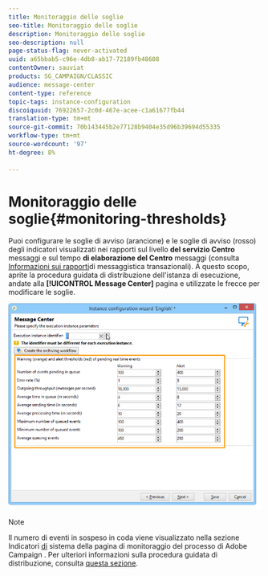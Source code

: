 ```yaml
---
title: Monitoraggio delle soglie
seo-title: Monitoraggio delle soglie
description: Monitoraggio delle soglie
seo-description: null
page-status-flag: never-activated
uuid: a65bbab5-c96e-4db8-ab17-72189fb48608
contentOwner: sauviat
products: SG_CAMPAIGN/CLASSIC
audience: message-center
content-type: reference
topic-tags: instance-configuration
discoiquuid: 76922657-2c0d-467e-acee-c1a61677fb44
translation-type: tm+mt
source-git-commit: 70b143445b2e77128b9404e35d96b39694d55335
workflow-type: tm+mt
source-wordcount: '97'
ht-degree: 8%

---
```



# Monitoraggio delle soglie{#monitoring-thresholds}

Puoi configurare le soglie di avviso (arancione) e le soglie di avviso (rosso) degli indicatori visualizzati nei rapporti sul livello **del servizio Centro** messaggi e sul tempo **di elaborazione del Centro** messaggi (consulta [Informazioni sui rapporti](../../message-center/using/about-transactional-messaging-reports.md)di messaggistica transazionali). A questo scopo, aprite la procedura guidata di distribuzione dell&#39;istanza di esecuzione, andate alla **[!UICONTROL Message Center]** pagina e utilizzate le frecce per modificare le soglie.

![](assets/messagecenter_monitor_events_001.png)

>[!NOTE]
>
>Il numero di eventi in sospeso in coda viene visualizzato nella sezione Indicatori [di](../../production/using/monitoring-processes.md#system-indicators) sistema della pagina di monitoraggio del processo di Adobe Campaign . Per ulteriori informazioni sulla procedura guidata di distribuzione, consulta [questa sezione](../../installation/using/deploying-an-instance.md#deployment-wizard).

